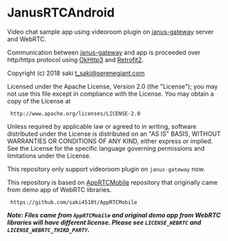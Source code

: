 JanusRTCAndroid
===============================

Video chat sample app using videoroom plugin on [janus-gateway](https://github.com/meetecho/janus-gateway) server and WebRTC.

Communication between [janus-gateway](https://github.com/meetecho/janus-gateway) and app is proceeded over http/https protocol using [OkHttp3](https://github.com/square/okhttp/tree/master/okhttp/src/main/java/okhttp3) and [Retrofit2](https://github.com/square/retrofit).

Copyright (c) 2018 saki t_saki@serenegiant.com

 Licensed under the Apache License, Version 2.0 (the "License");
 you may not use this file except in compliance with the License.
 You may obtain a copy of the License at

     http://www.apache.org/licenses/LICENSE-2.0

 Unless required by applicable law or agreed to in writing, software
 distributed under the License is distributed on an "AS IS" BASIS,
 WITHOUT WARRANTIES OR CONDITIONS OF ANY KIND, either express or implied.
 See the License for the specific language governing permissions and
 limitations under the License.

This repository only support videoroom plugin on `janus-gateway` now.

This repository is based on [AppRTCMobile](https://github.com/saki4510t/AppRTCMobile) repository that originally came from demo app of WebRTC libraries.

     https://github.com/saki4510t/AppRTCMobile

***Note: Files came from `AppRTCMobile` and original demo app from WebRTC libraries will have different license. Please see `LICENSE_WEBRTC` and `LICENSE_WEBRTC_THIRD_PARTY`.***
